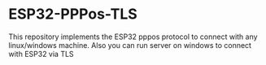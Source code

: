 # ESP32-PPPos-TLS
This repository implements the ESP32 pppos protocol to connect with any linux/windows machine. Also you can run server on windows to connect with ESP32 via TLS
